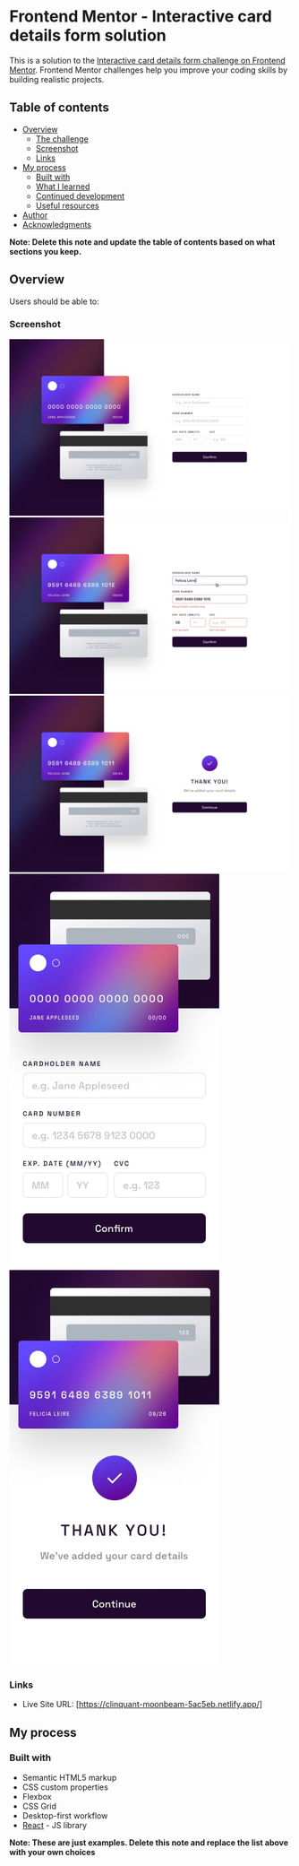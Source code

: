 # Frontend Mentor - Interactive card details form solution

This is a solution to the [Interactive card details form challenge on Frontend Mentor](https://www.frontendmentor.io/challenges/interactive-card-details-form-XpS8cKZDWw). Frontend Mentor challenges help you improve your coding skills by building realistic projects.

## Table of contents

- [Overview](#overview)
  - [The challenge](#the-challenge)
  - [Screenshot](#screenshot)
  - [Links](#links)
- [My process](#my-process)
  - [Built with](#built-with)
  - [What I learned](#what-i-learned)
  - [Continued development](#continued-development)
  - [Useful resources](#useful-resources)
- [Author](#author)
- [Acknowledgments](#acknowledgments)

**Note: Delete this note and update the table of contents based on what sections you keep.**

## Overview

Users should be able to:

### Screenshot

![](./design/screenshot-1.jpg)
![](./design/screenshot-2.jpg)
![](./design/screenshot-3.jpg)
![](./design/screenshot-4.jpg)
![](./design/screenshot-5.jpg)

### Links

- Live Site URL: [https://clinquant-moonbeam-5ac5eb.netlify.app/]

## My process

### Built with

- Semantic HTML5 markup
- CSS custom properties
- Flexbox
- CSS Grid
- Desktop-first workflow
- [React](https://reactjs.org/) - JS library

**Note: These are just examples. Delete this note and replace the list above with your own choices**
